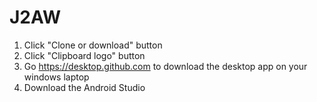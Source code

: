 # J2AW

1) Click "Clone or download" button
2) Click "Clipboard logo" button 
3) Go https://desktop.github.com to download the desktop app on your windows laptop
4) Download the Android Studio
